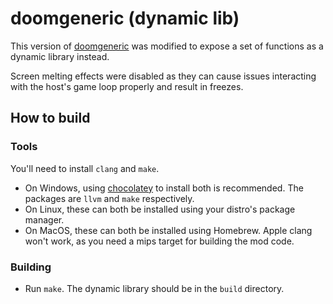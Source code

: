 # doomgeneric (dynamic lib)
This version of [doomgeneric](https://github.com/ozkl/doomgeneric) was modified to expose a set of functions as a dynamic library instead.

Screen melting effects were disabled as they can cause issues interacting with the host's game loop properly and result in freezes.

## How to build

### Tools
You'll need to install `clang` and `make`.
* On Windows, using [chocolatey](https://chocolatey.org/) to install both is recommended. The packages are `llvm` and `make` respectively.
* On Linux, these can both be installed using your distro's package manager.
* On MacOS, these can both be installed using Homebrew. Apple clang won't work, as you need a mips target for building the mod code.

### Building
* Run `make`. The dynamic library should be in the `build` directory.
